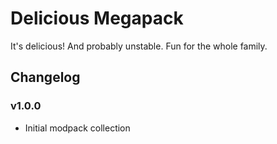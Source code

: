 # Delicious Megapack
It's delicious! And probably unstable. Fun for the whole family.

## Changelog

### v1.0.0
- Initial modpack collection